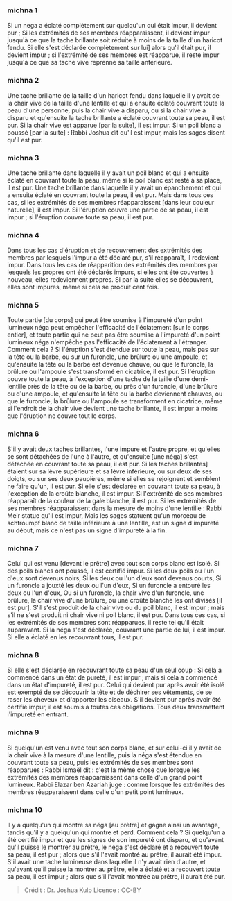 
### michna 1
Si un nega a éclaté complètement sur quelqu'un qui était impur, il devient pur ; Si les extrémités de ses membres réapparaissent, il devient impur jusqu'à ce que la tache brillante soit réduite à moins de la taille d'un haricot fendu. Si elle s'est déclarée complètement sur lui] alors qu'il était pur, il devient impur ; si l'extrémité de ses membres est réapparue, il reste impur jusqu'à ce que sa tache vive reprenne sa taille antérieure.

### michna 2
Une tache brillante de la taille d'un haricot fendu dans laquelle il y avait de la chair vive de la taille d'une lentille et qui a ensuite éclaté couvrant toute la peau d'une personne, puis la chair vive a disparu, ou si la chair vive a disparu et qu'ensuite la tache brillante a éclaté couvrant toute sa peau, il est pur. Si la chair vive est apparue [par la suite], il est impur. Si un poil blanc a poussé [par la suite] : Rabbi Joshua dit qu'il est impur, mais les sages disent qu'il est pur.

### michna 3
Une tache brillante dans laquelle il y avait un poil blanc et qui a ensuite éclaté en couvrant toute la peau, même si le poil blanc est resté à sa place, il est pur. Une tache brillante dans laquelle il y avait un épanchement et qui a ensuite éclaté en couvrant toute la peau, il est pur. Mais dans tous ces cas, si les extrémités de ses membres réapparaissent [dans leur couleur naturelle], il est impur. Si l'éruption couvre une partie de sa peau, il est impur ; si l'éruption couvre toute sa peau, il est pur.

### michna 4
Dans tous les cas d'éruption et de recouvrement des extrémités des membres par lesquels l'impur a été déclaré pur, s'il réapparaît, il redevient impur. Dans tous les cas de réapparition des extrémités des membres par lesquels les propres ont été déclarés impurs, si elles ont été couvertes à nouveau, elles redeviennent propres. Si par la suite elles se découvrent, elles sont impures, même si cela se produit cent fois.

### michna 5
Toute partie [du corps] qui peut être soumise à l'impureté d'un point lumineux néga peut empêcher l'efficacité de l'éclatement [sur le corps entier], et toute partie qui ne peut pas être soumise à l'impureté d'un point lumineux néga n'empêche pas l'efficacité de l'éclatement à l'étranger. Comment cela ? Si l'éruption s'est étendue sur toute la peau, mais pas sur la tête ou la barbe, ou sur un furoncle, une brûlure ou une ampoule, et qu'ensuite la tête ou la barbe est devenue chauve, ou que le furoncle, la brûlure ou l'ampoule s'est transformé en cicatrice, il est pur. Si l'éruption couvre toute la peau, à l'exception d'une tache de la taille d'une demi-lentille près de la tête ou de la barbe, ou près d'un furoncle, d'une brûlure ou d'une ampoule, et qu'ensuite la tête ou la barbe deviennent chauves, ou que le furoncle, la brûlure ou l'ampoule se transforment en cicatrice, même si l'endroit de la chair vive devient une tache brillante, il est impur à moins que l'éruption ne couvre tout le corps.

### michna 6
S'il y avait deux taches brillantes, l'une impure et l'autre propre, et qu'elles se sont détachées de l'une à l'autre, et qu'ensuite [une néga] s'est détachée en couvrant toute sa peau, il est pur. Si les taches brillantes] étaient sur sa lèvre supérieure et sa lèvre inférieure, ou sur deux de ses doigts, ou sur ses deux paupières, même si elles se rejoignent et semblent ne faire qu'un, il est pur. Si elle s'est déclarée en couvrant toute sa peau, à l'exception de la croûte blanche, il est impur. Si l'extrémité de ses membres réapparaît de la couleur de la gale blanche, il est pur. Si les extrémités de ses membres réapparaissent dans la mesure de moins d'une lentille : Rabbi Meir statue qu'il est impur, Mais les sages statuent qu'un morceau de schtroumpf blanc de taille inférieure à une lentille, est un signe d'impureté au début, mais ce n'est pas un signe d'impureté à la fin.

### michna 7
Celui qui est venu [devant le prêtre] avec tout son corps blanc est isolé. Si des poils blancs ont poussé, il est certifié impur. Si les deux poils ou l'un d'eux sont devenus noirs, Si les deux ou l'un d'eux sont devenus courts, Si un furoncle a jouxté les deux ou l'un d'eux, Si un furoncle a entouré les deux ou l'un d'eux, Ou si un furoncle, la chair vive d'un furoncle, une brûlure, la chair vive d'une brûlure, ou une croûte blanche les ont divisés [il est pur]. S'il s'est produit de la chair vive ou du poil blanc, il est impur ; mais s'il ne s'est produit ni chair vive ni poil blanc, il est pur. Dans tous ces cas, si les extrémités de ses membres sont réapparues, il reste tel qu'il était auparavant. Si la néga s'est déclarée, couvrant une partie de lui, il est impur. Si elle a éclaté en les recouvrant tous, il est pur.

### michna 8
Si elle s'est déclarée en recouvrant toute sa peau d'un seul coup : Si cela a commencé dans un état de pureté, il est impur ; mais si cela a commencé dans un état d'impureté, il est pur. Celui qui devient pur après avoir été isolé est exempté de se découvrir la tête et de déchirer ses vêtements, de se raser les cheveux et d'apporter les oiseaux. S'il devient pur après avoir été certifié impur, il est soumis à toutes ces obligations. Tous deux transmettent l'impureté en entrant.

### michna 9
Si quelqu'un est venu avec tout son corps blanc, et sur celui-ci il y avait de la chair vive à la mesure d'une lentille, puis la néga s'est étendue en couvrant toute sa peau, puis les extrémités de ses membres sont réapparues : Rabbi Ismaël dit : c'est la même chose que lorsque les extrémités des membres réapparaissent dans celle d'un grand point lumineux. Rabbi Elazar ben Azariah juge : comme lorsque les extrémités des membres réapparaissent dans celle d'un petit point lumineux.

### michna 10
Il y a quelqu'un qui montre sa néga [au prêtre] et gagne ainsi un avantage, tandis qu'il y a quelqu'un qui montre et perd. Comment cela ? Si quelqu'un a été certifié impur et que les signes de son impureté ont disparu, et qu'avant qu'il puisse le montrer au prêtre, le nega s'est déclaré et a recouvert toute sa peau, il est pur ; alors que s'il l'avait montré au prêtre, il aurait été impur. S'il avait une tache lumineuse dans laquelle il n'y avait rien d'autre, et qu'avant qu'il puisse la montrer au prêtre, elle a éclaté et a recouvert toute sa peau, il est impur ; alors que s'il l'avait montrée au prêtre, il aurait été pur.

>Crédit : Dr. Joshua Kulp
>Licence : CC-BY